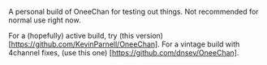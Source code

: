 A personal build of OneeChan for testing out things. Not recommended for normal use right now.

For a (hopefully) active build, try (this version) [https://github.com/KevinParnell/OneeChan].
For a vintage build with 4channel fixes, (use this one) [https://github.com/dnsev/OneeChan].
